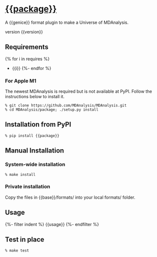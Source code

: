 # [{{package}}]({{url}})

A {{genice}} format plugin to make a Universe of MDAnalysis.

version {{version}}

## Requirements

{% for i in requires %}
* {{i}}
{%- endfor %}

### For Apple M1

The newest MDAnalysis is required but is not available at PyPI. Follow the instructions below to install it.

```shell
% git clone https://github.com/MDAnalysis/MDAnalysis.git
% cd MDAnalysis/package; ./setup.py install
```

## Installation from PyPI

```shell
% pip install {{package}}
```

## Manual Installation

### System-wide installation

```shell
% make install
```

### Private installation

Copy the files in {{base}}/formats/ into your local formats/ folder.

## Usage

{%- filter indent %}
    {{usage}}
{%- endfilter %}

## Test in place

```shell
% make test
```
